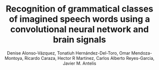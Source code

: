 ---
paperId: 15
author: Denise Alonso-Vázquez, Tonatiuh Hernández-Del-Toro, Omar Mendoza-Montoya, Ricardo Caraza, Hector R Martinez, Carlos Alberto Reyes-Garcia, Javier M. Antelis
publicationauthor: Alonso-Vázquez, D. et al.
title: Recognition of grammatical classes of imagined speech words using a convolutional neural network and brain signals
pdf: Denise_Alonso-Vazquez.pdf
poster: Denise_Alonso-Vazquez.png
alt: --
type: Poster
topic: Applications
subtopic: Deep Learning
link: https://doi.org/10.52591/lxai202307233
conference: icml
year: 2023
tags: icml-2023
location: Honolulu, Hawaii
---